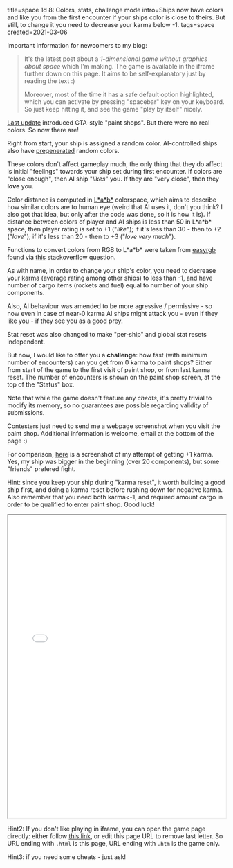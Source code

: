 title=space 1d 8: Colors, stats, challenge mode
intro=Ships now have colors and like you from the first encounter if your ships color is close to theirs. But still, to change it you need to decrease your karma below -1.
tags=space
created=2021-03-06

Important information for newcomers to my blog:

> It's the latest post about a _1-dimensional game without graphics about space_ which I'm making.
> The game is available in the iframe further down on this page.
> It aims to be self-explanatory just by reading the text :)
>
> Moreover, most of the time it has a safe default option highlighted, which you can activate by pressing "spacebar" key on your keyboard.
> So just keep hitting it, and see the game "play by itself" nicely.

[l]: space-1d-7-ship-names-memory-and-feelings.html
[rc]: https://mokole.com/palette.html
[lab]: https://en.wikipedia.org/wiki/CIELAB_color_space
[er]: http://www.easyrgb.com/en/math.php
[so]: https://stackoverflow.com/q/15408522

[Last update][l] introduced GTA-style "paint shops".
But there were no real colors. So now there are!

Right from start, your ship is assigned a random color.
AI-controlled ships also have [pregenerated][rc] random colors.

These colors don't affect gameplay much,
the only thing that they do affect is initial "feelings" towards your ship set during first encounter.
If colors are "close enough", then AI ship "_likes_" you.
If they are "very close", then they **love** you.

Color distance is computed in [L\*a\*b\*][lab] colorspace,
which aims to describe how similar colors are to human eye
(weird that AI uses it, don't you think?
I also got that idea, but only after the code was done,
so it is how it is).
If distance between colors of player and AI ships is less than 50 in L\*a\*b\* space,
then player rating is set to +1 ("_like_");
if it's less than 30 - then to +2 ("_love_");
if it's less than 20 - then to +3 ("_love very much_").

Functions to convert colors from RGB to L\*a\*b\* were taken from [easyrgb][er] found via [this][so] stackoverflow question.

As with name, in order to change your ship's color,
you need to decrease your karma (average rating among other ships) to less than -1,
and have number of cargo items (rockets and fuel) equal to number of your ship components.

Also, AI behaviour was amended to be more agressive / permissive - so now even in case of near-0 karma
AI ships might attack you - even if they like you - if they see you as a good prey.

Stat reset was also changed to make "per-ship" and global stat resets independent.

But now, I would like to offer you a **challenge**:
how fast (with minimum number of encounters) can you get from 0 karma to paint shops?
Either from start of the game to the first visit of paint shop, or from last karma reset.
The number of encounters is shown on the paint shop screen, at the top of the "Status" box.

Note that while the game doesn't feature any _cheats_, it's pretty trivial to modify its memory,
so no guarantees are possible regarding validity of submissions.

Contesters just need to send me a webpage screenshot when you visit the paint shop.
Additional information is welcome, email at the bottom of the page :)

For comparison, [here][p] is a screenshot of my attempt of getting +1 karma.
Yes, my ship was bigger in the beginning (over 20 components), but some "friends"
prefered fight.

Hint: since you keep your ship during "karma reset",
it worth building a good ship first, and doing a karma reset before rushing down for negative karma.
Also remember that you need both karma<-1, and required amount cargo in order to be qualified to enter paint shop.
Good luck!

<div>
<style>
img {max-width:100%; background: white}
iframe {width: 100%; height: 700px; background: white}
</style>
<iframe src="space-1d-8-colors-stats-challenge-mode.htm"></iframe>
</div>

[p]: space-1d-8-colors-stats-challenge-mode.png
[g]: space-1d-8-colors-stats-challenge-mode.htm

Hint2: If you don't like playing in iframe, you can open the game page directly: either follow [this link][g], or edit this page URL to remove last letter.
So URL ending with `.html` is this page, URL ending with `.htm` is the game only.

Hint3: if you need some cheats - just ask!
